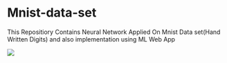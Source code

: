 # Mnist-data-set
This Repositiory Contains Neural Network  Applied On Mnist Data set(Hand Written Digits) and  also implementation using ML Web App

<img src="https://i.gifer.com/G8Tq.gif"/> 
